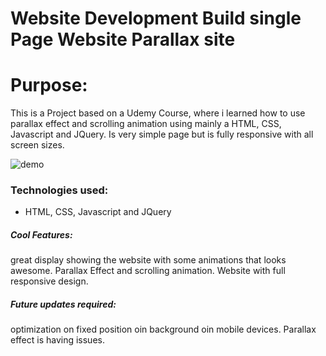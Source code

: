 # Website Development Build single Page Website Parallax site
# Purpose:

This is a Project based on a Udemy Course, where i learned how to use parallax effect and scrolling animation using mainly a HTML, CSS, Javascript and JQuery. Is very simple page but is fully responsive with all screen sizes.

![demo](https://media.giphy.com/media/yfQ27aikZmVzuBz1Gd/giphy-downsized.gif)

### Technologies used:
- HTML, CSS, Javascript and JQuery

##### Cool Features:

great display showing the website with some animations that looks awesome.
Parallax Effect and scrolling animation.
Website with full responsive design.

##### Future updates required:

optimization on fixed position oin background oin mobile devices. Parallax effect is having issues.
